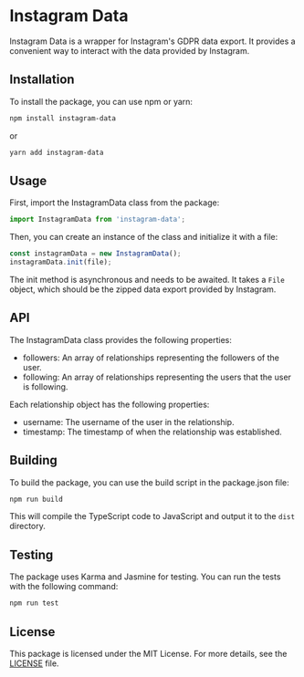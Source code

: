# Instagram Data

Instagram Data is a wrapper for Instagram's GDPR data export. It provides a convenient way to interact with the data provided by Instagram.

## Installation

To install the package, you can use npm or yarn:

```sh
npm install instagram-data
```

or

```sh
yarn add instagram-data
```

## Usage

First, import the InstagramData class from the package:

```typescript
import InstagramData from 'instagram-data';
```

Then, you can create an instance of the class and initialize it with a file:

```typescript
const instagramData = new InstagramData();
instagramData.init(file);
```

The init method is asynchronous and needs to be awaited. It takes a `File` object, which should be the zipped data export provided by Instagram.

## API

The InstagramData class provides the following properties:

- followers: An array of relationships representing the followers of the user.
- following: An array of relationships representing the users that the user is following.

Each relationship object has the following properties:

- username: The username of the user in the relationship.
- timestamp: The timestamp of when the relationship was established.

## Building

To build the package, you can use the build script in the package.json file:

```sh
npm run build
```

This will compile the TypeScript code to JavaScript and output it to the `dist` directory.

## Testing

The package uses Karma and Jasmine for testing. You can run the tests with the following command:

```sh
npm run test
```

## License

This package is licensed under the MIT License. For more details, see the [LICENSE](packages/instagram-data/LICENSE) file.
